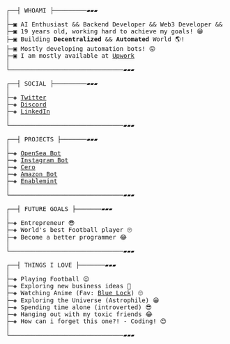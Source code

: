 <pre>

┌──┤ WHOAMI ├─────────▰▰▰
│
├─▣ AI Enthusiast && Backend Developer && Web3 Developer && Freelancer 😎
├─▣ 19 years old, working hard to achieve my goals! 😁
├─▣ Building <b>Decentralized</b> && <b>Automated</b> World 🌎!
├─▣ Mostly developing automation bots! 😜
├─▣ I am mostly available at <a href="https://www.upwork.com/freelancers/~01c25b9d2e61d1a697">Upwork</a>
│
└───────────────────────────────▰▰▰

┌──┤ SOCIAL ├─────────▰▰▰
│
├─◈ <a href="https://twitter.com/sajawal_fareedi">Twitter</a>
├─◈ <a href="https://discord.com/users/942686625320804403">Discord</a>
├─◈ <a href="https://www.linkedin.com/in/sajawal-fareedi/">LinkedIn</a>
│
└───────────────────────────────▰▰▰

┌──┤ PROJECTS ├───────▰▰▰
│
├─◈ <a href="https://github.com/SajawalFareedi/OpenSea-NFT-Buyer">OpenSea Bot</a>
├─◈ <a href="https://github.com/SajawalFareedi/insta-scrapper">Instagram Bot</a>
├─◈ <a href="https://github.com/SajawalFareedi/cero-discord-bot">Cero</a>
├─◈ <a href="https://github.com/SajawalFareedi/amazon-scraping-bot">Amazon Bot</a>
├─◈ <a href="https://github.com/SajawalFareedi/enablemint">Enablemint</a>
│
└───────────────────────────────▰▰▰

┌──┤ FUTURE GOALS ├───────▰▰▰
│
├─◈ Entrepreneur 😎
├─◈ World's best Football player 🙄
├─◈ Become a better programmer 😂
│
└───────────────────────────────▰▰▰

┌──┤ THINGS I LOVE ├───────▰▰▰
│
├─◈ Playing Football 😉
├─◈ Exploring new business ideas 🧐
├─◈ Watching Anime (Fav: <a href="https://zoro.to/watch/blue-lock-17889">Blue Lock</a>) 🙄
├─◈ Exploring the Universe (Astrophile) 😁
├─◈ Spending time alone (introverted) 😎
├─◈ Hanging out with my toxic friends 😂
├─◈ How can i forget this one?! - Coding! 😍
│
└───────────────────────────────▰▰▰
</pre>
